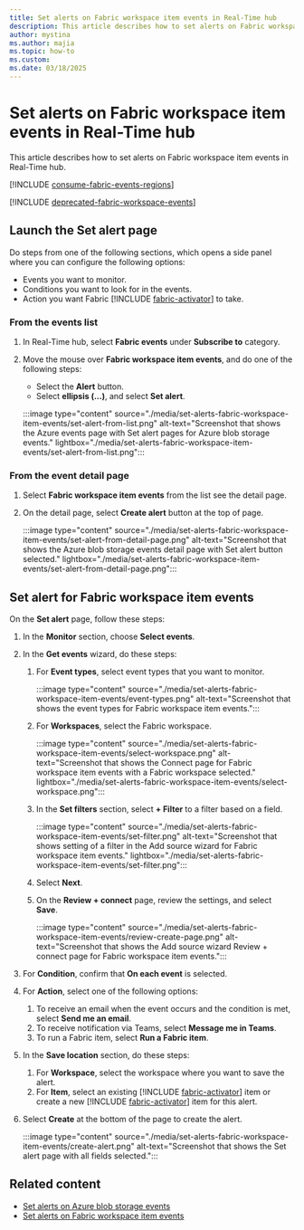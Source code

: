 ```yaml
---
title: Set alerts on Fabric workspace item events in Real-Time hub
description: This article describes how to set alerts on Fabric workspace item events in Real-Time hub.
author: mystina
ms.author: majia
ms.topic: how-to
ms.custom:
ms.date: 03/18/2025
---
```


# Set alerts on Fabric workspace item events in Real-Time hub
This article describes how to set alerts on Fabric workspace item events in Real-Time hub.

[!INCLUDE [consume-fabric-events-regions](./includes/consume-fabric-events-regions.md)]

[!INCLUDE [deprecated-fabric-workspace-events](./includes/deprecated-fabric-workspace-events.md)]

## Launch the Set alert page

Do steps from one of the following sections, which opens a side panel where you can configure the following options:

- Events you want to monitor.
- Conditions you want to look for in the events.
- Action you want Fabric [!INCLUDE [fabric-activator](../real-time-intelligence/includes/fabric-activator.md)] to take.

### From the events list

1. In Real-Time hub, select **Fabric events** under **Subscribe to** category.
1. Move the mouse over **Fabric workspace item events**, and do one of the following steps:
    - Select the **Alert** button.
    - Select **ellipsis (...)**, and select **Set alert**.

    :::image type="content" source="./media/set-alerts-fabric-workspace-item-events/set-alert-from-list.png" alt-text="Screenshot that shows the Azure events page with Set alert pages for Azure blob storage events." lightbox="./media/set-alerts-fabric-workspace-item-events/set-alert-from-list.png":::    

### From the event detail page

1. Select **Fabric workspace item events** from the list see the detail page.
1. On the detail page, select **Create alert** button at the top of page.

    :::image type="content" source="./media/set-alerts-fabric-workspace-item-events/set-alert-from-detail-page.png" alt-text="Screenshot that shows the Azure blob storage events detail page with Set alert button selected." lightbox="./media/set-alerts-fabric-workspace-item-events/set-alert-from-detail-page.png":::


## Set alert for Fabric workspace item events

On the **Set alert** page, follow these steps:

1. In the **Monitor** section, choose **Select events**.
1. In the **Get events** wizard, do these steps:
    1. For **Event types**, select event types that you want to monitor.
    
        :::image type="content" source="./media/set-alerts-fabric-workspace-item-events/event-types.png" alt-text="Screenshot that shows the event types for Fabric workspace item events.":::
    1. For **Workspaces**, select the Fabric workspace.
    
        :::image type="content" source="./media/set-alerts-fabric-workspace-item-events/select-workspace.png" alt-text="Screenshot that shows the Connect page for Fabric workspace item events with a Fabric workspace selected." lightbox="./media/set-alerts-fabric-workspace-item-events/select-workspace.png":::
    1. In the **Set filters** section, select **+ Filter** to a filter based on a field.

        :::image type="content" source="./media/set-alerts-fabric-workspace-item-events/set-filter.png" alt-text="Screenshot that shows setting of a filter in the Add source wizard for Fabric workspace item events." lightbox="./media/set-alerts-fabric-workspace-item-events/set-filter.png":::        
    1. Select **Next**.
    1. On the **Review + connect** page, review the settings, and select **Save**.
    
        :::image type="content" source="./media/set-alerts-fabric-workspace-item-events/review-create-page.png" alt-text="Screenshot that shows the Add source wizard Review + connect page for Fabric workspace item events.":::        
1. For **Condition**, confirm that **On each event** is selected.
1. For **Action**, select one of the following options:
    1. To receive an email when the event occurs and the condition is met, select **Send me an email**.
    1. To receive notification via Teams, select **Message me in Teams**.
    1. To run a Fabric item, select **Run a Fabric item**.
1. In the **Save location** section, do these steps:
    1. For **Workspace**, select the workspace where you want to save the alert.
    1. For **Item**, select an existing [!INCLUDE [fabric-activator](../real-time-intelligence/includes/fabric-activator.md)] item or create a new [!INCLUDE [fabric-activator](../real-time-intelligence/includes/fabric-activator.md)] item for this alert. 
1. Select **Create** at the bottom of the page to create the alert.

    :::image type="content" source="./media/set-alerts-fabric-workspace-item-events/create-alert.png" alt-text="Screenshot that shows the Set alert page with all fields selected.":::        

## Related content

- [Set alerts on Azure blob storage events](set-alerts-azure-blob-storage-events.md)
- [Set alerts on Fabric workspace item events](set-alerts-fabric-workspace-item-events.md)
